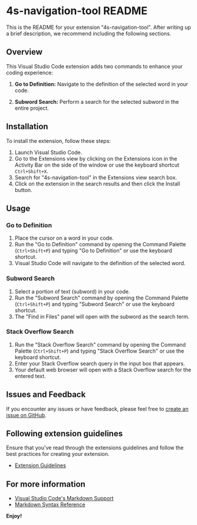 # 4s-navigation-tool README

This is the README for your extension "4s-navigation-tool". After writing up a brief description, we recommend including the following sections.

## Overview

This Visual Studio Code extension adds two commands to enhance your coding experience:

1. **Go to Definition:** Navigate to the definition of the selected word in your code.

2. **Subword Search:** Perform a search for the selected subword in the entire project.

## Installation

To install the extension, follow these steps:

1. Launch Visual Studio Code.
2. Go to the Extensions view by clicking on the Extensions icon in the Activity Bar on the side of the window or use the keyboard shortcut `Ctrl+Shift+X`.
3. Search for "4s-navigation-tool" in the Extensions view search box.
4. Click on the extension in the search results and then click the Install button.

## Usage

### Go to Definition

1. Place the cursor on a word in your code.
2. Run the "Go to Definition" command by opening the Command Palette (`Ctrl+Shift+P`) and typing "Go to Definition" or use the keyboard shortcut.
3. Visual Studio Code will navigate to the definition of the selected word.

### Subword Search

1. Select a portion of text (subword) in your code.
2. Run the "Subword Search" command by opening the Command Palette (`Ctrl+Shift+P`) and typing "Subword Search" or use the keyboard shortcut.
3. The "Find in Files" panel will open with the subword as the search term.

### Stack Overflow Search

1. Run the "Stack Overflow Search" command by opening the Command Palette (`Ctrl+Shift+P`) and typing "Stack Overflow Search" or use the keyboard shortcut.
2. Enter your Stack Overflow search query in the input box that appears.
3. Your default web browser will open with a Stack Overflow search for the entered text.
## Issues and Feedback

If you encounter any issues or have feedback, please feel free to [create an issue on GitHub](https://github.com/STEPHENDIAS10/4s-navigation-tool/issues).

## Following extension guidelines

Ensure that you've read through the extensions guidelines and follow the best practices for creating your extension.

* [Extension Guidelines](https://code.visualstudio.com/api/references/extension-guidelines)

## For more information

* [Visual Studio Code's Markdown Support](http://code.visualstudio.com/docs/languages/markdown)
* [Markdown Syntax Reference](https://help.github.com/articles/markdown-basics/)

**Enjoy!**
